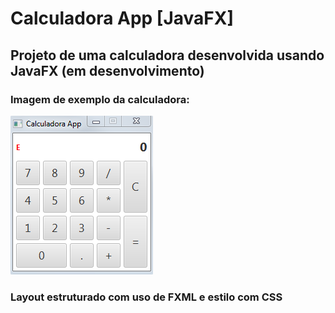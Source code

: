 # Calculadora App [JavaFX]

## Projeto de uma calculadora desenvolvida usando JavaFX (em desenvolvimento)

### Imagem de exemplo da calculadora:

![Calculadora](https://github.com/RafaelSouzaValle/CalculadoraJavaFX/blob/master/src/main/resources/scr_stages/ca48c81.png)

### Layout estruturado com uso de FXML e estilo com CSS
